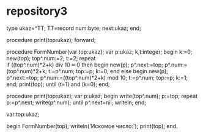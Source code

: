# repository3
type
  ukaz=^TT;
  TT=record
    num:byte;
    next:ukaz;
  end;
  
procedure print(top:ukaz);
  forward;

procedure FormNumber(var top:ukaz);
  var
    p:ukaz;
    k,t:integer;
  begin
    k:=0;
    new(top);
    top^.num:=2;
    t:=2;
    repeat      
      if ((top^.num)*2+k) div 10 = 0
        then
          begin
            new(p);
            p^.next:=top;
            p^.num:=(top^.num)*2+k;
            t:=p^.num;
            top:=p;
            k:=0;
          end
        else
          begin
            new(p);
            p^.next:=top;
            p^.num:=((top^.num)*2+k) mod 10;
            t:=p^.num;
            top:=p;
            k:=1;
          end;
         print(top); 
    until (t=1) and (k=0);
  end;

procedure print(top:ukaz);
  var
    p:ukaz;
  begin
    write(top^.num);
    p:=top;
    repeat
      p:=p^.next;
      write(p^.num);
    until p^.next=nil;
    writeln;
  end;

var
  top:ukaz;
  
begin
  FormNumber(top);
  writeln('Искомое число:');
  print(top);
end.
